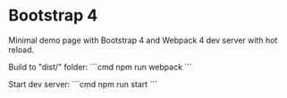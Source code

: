 # Bootstrap 4
Minimal demo page with Bootstrap 4 and Webpack 4 dev server with hot reload.

Build to "dist/" folder:
´´´cmd
npm run webpack
´´´

Start dev server:
´´´cmd
npm run start
´´´